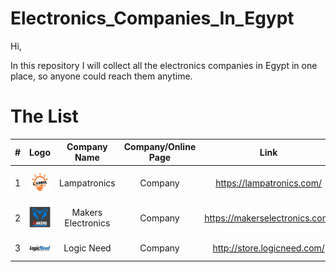 # Electronics_Companies_In_Egypt

Hi,

In this repository I will collect all the electronics companies in Egypt in one place, so anyone could reach them anytime.

# The List

| # | Logo | Company Name  |  Company/Online Page  | Link | Contact | Location |
| :---:  | :---: | :---: | :---: | :---: | :---: | :---: |
| 1 | <img width="100%" height="100%" src="./Images/LampaTronics.png"> | Lampatronics | Company | https://lampatronics.com/ | 01129514640 - info@lampatronics.com | Dakahlia Governorate, Egypt |
| 2 | <img width="100%" height="100%" src="./Images/MakersElectronics.png"> | Makers Electronics | Company | https://makerselectronics.com/ | +2035903937 / +201211981188 - info@makerselectronics.com | Elibrahymia, Alexandria |
| 3 | <img width="100%" height="100%" src="./Images/LogicNeed.jfif"> | Logic Need | Company | http://store.logicneed.com/ | 01158337780 - Sales@LogicNeed.com | Mansoura, Dakahliya |